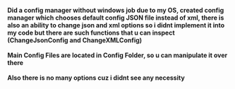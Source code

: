 <b>Did a config manager without windows job due to my OS, created config manager which chooses default config JSON file instead of xml, there is also an ability to change json and xml options so i didnt implement it into my code but there are such functions that u can inspect (ChangeJsonConfig and ChangeXMLConfig)
<br>
  <br>
Main Config Files are located in Config Folder, so u can manipulate it over there
<br>
  <br>
Also there is no many options cuz i didnt see any necessity
</b>
